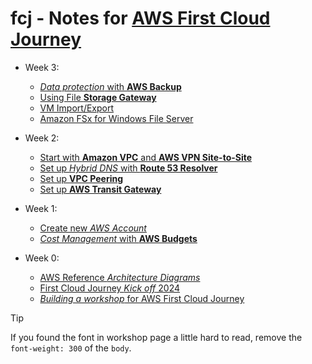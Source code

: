 # fcj - Notes for [AWS First Cloud Journey]

- Week 3:

  - [_Data protection_ with **AWS Backup**](./000013-data-protection-with-aws-backup.md)
  - [Using File **Storage Gateway**](./000024-using-file-storage-gateway.md)
  - [VM Import/Export](./000014-vm-import-export.md)
  - [Amazon FSx for Windows File Server](./000025-amazon-fsx-for-windows-file-server.md)

- Week 2:

  - [Start with **Amazon VPC** and **AWS VPN Site-to-Site**](./000003-amazon-vpc-and-aws-vpn-site-to-site.md)
  - [Set up _Hybrid DNS_ with **Route 53 Resolver**](./000010-set-up-hybrid-dns-with-route-53-resolver.md)
  - [Set up **VPC Peering**](./000019-set-up-vpc-peering.md)
  - [Set up **AWS Transit Gateway**](./000020-set-up-aws-transit-gateway.md)

- Week 1:

  - [Create new _AWS Account_](000001-creating-your-first-aws-account.md)
  - [_Cost Management_ with **AWS Budgets**](000007-cost-management-with-aws-budgets.md)

- Week 0:

  - [AWS Reference _Architecture Diagrams_](./week-0-010-aws-diagrams.md)
  - [First Cloud Journey _Kick off_ 2024](./week-0-020-first-cloud-journey-kick-off-2024.md)
  - [_Building a workshop_ for AWS First Cloud Journey](./week-0-030-building-a-workshop-for-aws-first-cloud-journey.md)

> [!TIP]
> If you found the font in workshop page a little hard to read, remove the `font-weight: 300` of the `body`.

[AWS First Cloud Journey]: https://cloudjourney.awsstudygroup.com/
